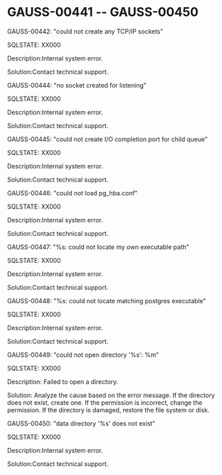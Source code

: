# GAUSS-00441 -- GAUSS-00450<a name="EN-US_TOPIC_0302073542"></a>

GAUSS-00442: "could not create any TCP/IP sockets"

SQLSTATE: XX000

Description:Internal system error.

Solution:Contact technical support.

GAUSS-00444: "no socket created for listening"

SQLSTATE: XX000

Description:Internal system error.

Solution:Contact technical support.

GAUSS-00445: "could not create I/O completion port for child queue"

SQLSTATE: XX000

Description:Internal system error.

Solution:Contact technical support.

GAUSS-00446: "could not load pg\_hba.conf"

SQLSTATE: XX000

Description:Internal system error.

Solution:Contact technical support.

GAUSS-00447: "%s: could not locate my own executable path"

SQLSTATE: XX000

Description:Internal system error.

Solution:Contact technical support.

GAUSS-00448: "%s: could not locate matching postgres executable"

SQLSTATE: XX000

Description:Internal system error.

Solution:Contact technical support.

GAUSS-00449: "could not open directory '%s': %m"

SQLSTATE: XX000

Description: Failed to open a directory.

Solution: Analyze the cause based on the error message. If the directory does not exist, create one. If the permission is incorrect, change the permission. If the directory is damaged, restore the file system or disk.

GAUSS-00450: "data directory '%s' does not exist"

SQLSTATE: XX000

Description:Internal system error.

Solution:Contact technical support.

